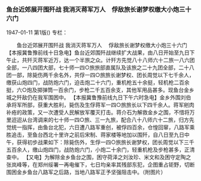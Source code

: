 ### 鱼台近郊展开围歼战  我消灭蒋军万人　俘敌旅长谢梦权缴大小炮三十六门

1947-01-11
第1版()
专栏：

　　鱼台近郊展开围歼战
    我消灭蒋军万人
  　俘敌旅长谢梦权缴大小炮三十六门
    【本报冀鲁豫前线十日急电】鱼台近郊围歼战继续扩大战果，由八日开始至九日下午止，共歼灭蒋军近万，达一个半旅之众。计歼方先觉八十八师六十二旅一八六团全部，一八四团大部，七十师一四○旅旅部直属队及该旅之二十九团全部，二十八团一部，除毙伤两千余名外，共俘一四○旅旅长谢梦权、团长周觉以下七千余人，缴获山炮四门，战防炮六门，迫击炮二十六门，重机枪五十余挺，轻机枪二百余挺，六○炮及掷弹筒一百余门，步枪二千五百余支，其他军用品甚多。现鱼台金乡城之歼敌仍在我军围困中。
    【本报冀鲁豫前线九日下午六时急电】金乡外围刘伯承将军所部，获重大胜利，毙伤及生俘蒋军一四○旅旅长以下四千余人。蒋军剜肉补疮的政策，又一次遭受人民解放军覆灭打击。蒋介石为解救金乡之围，不惜将万里迢迢从台湾调来的七十师一四○旅、三一九旅，配合八十八师六十二旅，归方先觉统一指挥，由鱼台北犯，六日遭八路军重创，被俘四百余，仓惶回窜，八路军乘胜追击，至鱼台西北十里许之前后宋制、蒋家楼等地加以围歼，自八日至九日中午，获得初步战果如下：除毙伤外，生俘一四○旅旅长谢梦权，团长周觉以下三千五百余人，缴山炮四门，战防炮六门，小炮二十余门，轻重机枪及步枪甚多，正清查中。
    【又电】为解除金乡鱼台之围，困守荷泽之刘汝珍、米文和及困守定陶之张岚峰等，在郑州绥署一再电催下，七日均亲率其残部东犯，企图重占钜野，切断围困金乡鱼台八路军之后路，当地八路军正予坚强阻击中。（附图片）
